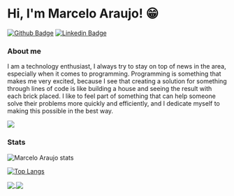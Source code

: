 # Hi, I'm Marcelo Araujo! 😁

[![Github Badge](https://img.shields.io/badge/-Github-000?style=flat-square&logo=Github&logoColor=white&link=https://github.com/fagnerpsantos)](https://github.com/marceloedu2)
[![Linkedin Badge](https://img.shields.io/badge/-LinkedIn-blue?style=flat-square&logo=Linkedin&logoColor=white&link=https://www.linkedin.com/in/fagnerpsantos/)](https://www.linkedin.com/in/marcelo-eduardo-ara%C3%BAjo-3b361b179/)

### About me
I am a technology enthusiast, I always try to stay on top of news in the area, especially when it comes to programming. Programming is something that makes me very excited, because I see that creating a solution for something through lines of code is like building a house and seeing the result with each brick placed. I like to feel part of something that can help someone solve their problems more quickly and efficiently, and I dedicate myself to making this possible in the best way.

<img align="center" src="https://media.giphy.com/media/3oriO7A7bt1wsEP4cw/giphy.gif" />

### Stats

![Marcelo Araujo stats](https://github-readme-stats.vercel.app/api?username=marceloedu2&show_icons=true&theme=dracula)

[![Top Langs](https://github-readme-stats.vercel.app/api/top-langs/?username=marceloedu2&layout=compact)](https://github.com/anuraghazra/github-readme-stats)

<a href="https://github.com/anuraghazra/github-readme-stats">
  <img align="center" src="https://github-readme-stats.vercel.app/api/pin/?username=marceloedu2&repo=github-readme-stats" />
</a>

<a href="https://github.com/anuraghazra/convoychat">
  <img align="center" src="https://github-readme-stats.vercel.app/api/pin/?username=marceloedu2&repo=convoychat" />
</a>

